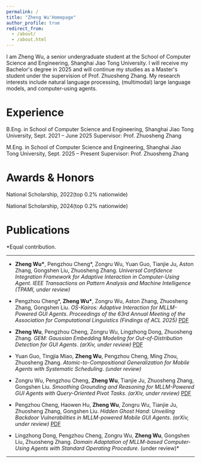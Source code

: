 ```yaml
---
permalink: /
title: "Zheng Wu'Homepage"
author_profile: true
redirect_from: 
  - /about/
  - /about.html
---
```


I am Zheng Wu, a senior undergraduate student at the School of Computer Science and Engineering, Shanghai Jiao Tong University. I will receive my Bachelor's degree in 2025 and will continue my studies as a Master's student under the supervision of Prof. Zhuosheng Zhang. My research interests include natural language processing, (multimodal) large language models, and computer-using agents.

Experience
=====
B.Eng. in School of Computer Science and Engineering, Shanghai Jiao Tong University, Sept. 2021 – June 2025
Supervisor: Prof. Zhuosheng Zhang

M.Eng. in School of Computer Science and Engineering, Shanghai Jiao Tong University, Sept. 2025 – Present
Supervisor: Prof. Zhuosheng Zhang

Awards & Honors
======
National Scholarship, 2022(top 0.2% nationwide)

National Scholarship, 2024(top 0.2% nationwide)

Publications
======
*Equal contribution.

---

* **Zheng Wu\***, Pengzhou Cheng\*, Zongru Wu, Yuan Guo, Tianjie Ju, Aston Zhang, Gongshen Liu, Zhuosheng Zhang.
  *Universal Confidence Integration Framework for Adaptive Interaction in Computer-Using Agent*.
  *IEEE Transactions on Pattern Analysis and Machine Intelligence (TPAMI, under review)*

* Pengzhou Cheng\*, **Zheng Wu\***, Zongru Wu, Aston Zhang, Zhuosheng Zhang, Gongshen Liu.
  *OS-Kairos: Adaptive Interaction for MLLM-Powered GUI Agents*.
  *Proceedings of the 63rd Annual Meeting of the Association for Computational Linguistics (Findings of ACL 2025)* [PDF](https://arxiv.org/pdf/2503.16465)

* **Zheng Wu**, Pengzhou Cheng, Zongru Wu, Lingzhong Dong, Zhuosheng Zhang.
  *GEM: Gaussian Embedding Modeling for Out-of-Distribution Detection for GUI Agents*.
  *(arXiv, under review)* [PDF](https://arxiv.org/pdf/2505.12842)

* Yuan Guo, Tingjia Miao, **Zheng Wu**, Pengzhou Cheng, Ming Zhou, Zhuosheng Zhang.
  *Atomic-to-Compositional Generalization for Mobile Agents with Systematic Scheduling*.
  *(under review)* 

* Zongru Wu, Pengzhou Cheng, **Zheng Wu**, Tianjie Ju, Zhuosheng Zhang, Gongshen Liu.
  *Smoothing Grounding and Reasoning for MLLM-Powered GUI Agents with Query-Oriented Pivot Tasks*.
  *(arXiv, under review)* [PDF](https://arxiv.org/pdf/2503.00401)

* Pengzhou Cheng, Haowen Hu, **Zheng Wu**, Zongru Wu, Tianjie Ju, Zhuosheng Zhang, Gongshen Liu.
  *Hidden Ghost Hand: Unveiling Backdoor Vulnerabilities in MLLM-powered Mobile GUI Agents*.
  *(arXiv, under review)* [PDF](https://arxiv.org/pdf/2505.14418?)

* Lingzhong Dong, Pengzhou Cheng, Zongru Wu, **Zheng Wu**, Gongshen Liu, Zhuosheng Zhang.
  *Domain Adaptation of MLLM-based Computer-Using Agents with Standard Operating Procedure*.
  (under review)*

---
